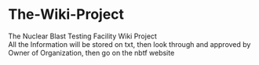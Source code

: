 # The-Wiki-Project
The Nuclear Blast Testing Facility Wiki Project
<br>
All the Information will be stored on txt, then look through and approved by Owner of Organization, then go on the nbtf website
